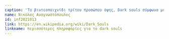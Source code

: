 ```yaml
---
caption: 'Το βιντεοπαιχνίδι τρίτου προσώπου όψης, Dark souls σύμφωνα με την ιστοσελίδα gamesradar και τα βραβεία golden joystick το 2014 χαρακτηρίστηκε ως ένα από τα καλύτερα και πιο διασκεδαστικά βιντεοπαιχνίδια όλων των εποχών λόγο του πολύ υψηλού επιπέδου δυσκολίας του. Πιο συγκεκριμένα, αυτό που ξεχωρίζει το Dark souls από τα άλλα βιντεοπαιχνίδια είναι το γεγονός ότι δεν προσπαθεί να καθοδηγήσει τον παίκτη ώστε να το τερματίσει έυκολα. Αυτό έχει ως αποτέλεσμα, σε περίπτωση που ο χρήστης δεν ξέρει που να πάει ή έχει κολλήσει σε ένα σημέιο και δε μπορεί να προχωρήσει το παιχνίδι, τότε τον αναγκάζει να ευξερευνήσει και να βιώσει από μόνος του αυτή την ιδιαίτερη εμπειρία, που του προσφέρει ο κόσμος αυτού του παιχνιδιού. Επίσης, το συγκεκριμένο παιχνίδι επηρεάστηκε από τα βιντεοπαιχνίδια όπως το demons souls και το king`s field, τα οποία τα ξεπέρασε σε επιτυχία λόγο της βελτίωσης του όσων αφορά τον τρόπο παιχνιδιού, την επέκταση του κόσμου του, το story του κι`άλλα. Τέλος, αυτό με την σειρά του επηρέασε άλλα πολύ επιτυχημένα βιντεοπαιχνίδια όπως το bloodbourne, το Sekiro: Shadows Die Twice, το elden ring κλπ. '
name: Νικόλας Αναγνωστόπουλος
id: inf2021013
link: https://en.wikipedia.org/wiki/Dark_Souls
linkname: περισσότερες πληροφορίες για το dark souls
---
```

